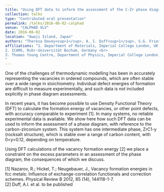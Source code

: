```yaml
---
title: "Using DFT data to inform the assessment of the C-Zr phase diagram"
collection: talks
type: "Contributed oral presentation"
permalink: /talks/2016-06-02-calphad
venue: "CALPHAD XLV"
date: 2016-06-02
location: "Awaji Island, Japan"
authors: "Theresa Davey<sup>1</sup>, A. I. Duff<sup>1</sup>, S.G. Fries<sup>2</sup>, M.W. Finnis<sup>1,3</sup>"
affiliations: "1. Department of Materials, Imperial College London, UK <br>
2. ICAMS, Ruhr-Universität Bochum, Germany <br>
3. Thomas Young Centre, Department of Physics, Imperial College London, UK
"
---
```

One of the challenges of thermodynamic modelling has been in accurately representing the vacancies in ordered compounds, which are often stable over a wide range in stoichiometry. Individual defect energies of formation are difficult to measure experimentally, and such data is not included explicitly in phase diagram assessments.

In recent years, it has become possible to use Density Functional Theory (DFT) to calculate the formation energy of vacancies, or other point defects, with accuracy comparable to experiment [1]. In many systems, no reliable experimental data is available. We show here how such DFT data can be used to inform the assessment of a phase diagram, with reference to the carbon-zirconium system. This system has one intermediate phase, ZrC1-y (rocksalt structure), which is stable over a range of carbon content, with 0\<y\<0.12, depending on temperature.

Using DFT calculations of the vacancy formation energy [2] we place a constraint on the excess parameters in an assessment of the phase diagram, the consequences of which we discuss.

[1] Nazarov, R.; Hickel, T.; Neugebauer, J., Vacancy formation energies in fcc metals: Influence of exchange-correlation functionals and correction schemes. Physical Review B 2012, 85 (14), 144118-1-7.  
[2] Duff, A.I. et al. to be published  





